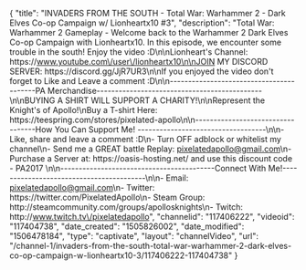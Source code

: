 {
    "title": "INVADERS FROM THE SOUTH - Total War: Warhammer 2 - Dark Elves Co-op Campaign w\/ Lionheartx10 #3",
    "description": "Total War: Warhammer 2 Gameplay - Welcome back to the Warhammer 2 Dark Elves Co-op Campaign with Lionheartx10. In this episode, we encounter some trouble in the south! Enjoy the video :D\n\nLionheart's Channel: https:\/\/www.youtube.com\/user\/lionheartx10\n\nJOIN MY DISCORD SERVER: https:\/\/discord.gg\/JjR7UR3\n\nIf you enjoyed the video don't forget to Like and Leave a comment :D\n\n-----------------------------------------PA Merchandise---------------------------------------------\n\nBUYING A SHIRT WILL SUPPORT A CHARITY!\n\nRepresent the Knight's of Apollo!\nBuy a T-shirt Here: https:\/\/teespring.com\/stores\/pixelated-apollo\n\n----------------------------------How You Can Support Me! -----------------------------------\n\n- Like, share and leave a comment :D\n- Turn OFF adblock or whitelist my channel\n- Send me a GREAT battle Replay: pixelatedapollo@gmail.com\n- Purchase a Server at: https:\/\/oasis-hosting.net\/ and use this discount code - PA2017 \n\n------------------------------------------Connect With Me!-----------------------------------------\n\n- Email: pixelatedapollo@gmail.com\n- Twitter: https:\/\/twitter.com\/PixelatedApollo\n- Steam Group:  http:\/\/steamcommunity.com\/groups\/apollosknights\n- Twitch: http:\/\/www.twitch.tv\/pixelatedapollo",
    "channelid": "117406222",
    "videoid": "117404738",
    "date_created": "1505826002",
    "date_modified": "1506478184",
    "type": "captivate",
    "layout": "channelVideo",
    "url": "\/channel-1\/invaders-from-the-south-total-war-warhammer-2-dark-elves-co-op-campaign-w-lionheartx10-3\/117406222-117404738"
}